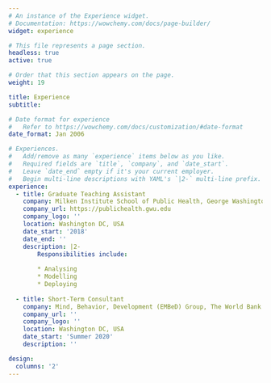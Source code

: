 ```yaml
---
# An instance of the Experience widget.
# Documentation: https://wowchemy.com/docs/page-builder/
widget: experience

# This file represents a page section.
headless: true
active: true

# Order that this section appears on the page.
weight: 19

title: Experience
subtitle:

# Date format for experience
#   Refer to https://wowchemy.com/docs/customization/#date-format
date_format: Jan 2006

# Experiences.
#   Add/remove as many `experience` items below as you like.
#   Required fields are `title`, `company`, and `date_start`.
#   Leave `date_end` empty if it's your current employer.
#   Begin multi-line descriptions with YAML's `|2-` multi-line prefix.
experience:
  - title: Graduate Teaching Assistant
    company: Milken Institute School of Public Health, George Washington University
    company_url: https://publichealth.gwu.edu
    company_logo: ''
    location: Washington DC, USA
    date_start: '2018'
    date_end: ''
    description: |2-
        Responsibilities include:
        
        * Analysing
        * Modelling
        * Deploying
        
  - title: Short-Term Consultant
    company: Mind, Behavior, Development (EMBeD) Group, The World Bank
    company_url: ''
    company_logo: ''
    location: Washington DC, USA
    date_start: 'Summer 2020'
    description: ''

design:
  columns: '2'
---
```

